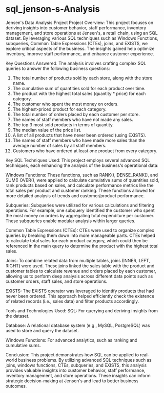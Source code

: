 # sql_jenson-s-Analysis
Jensen's Data Analysis Project
Project Overview:
This project focuses on deriving insights into customer behavior, staff performance, inventory management, and store operations at Jensen's, a retail chain, using an SQL dataset. By leveraging various SQL techniques such as Windows Functions, subqueries, Common Table Expressions (CTEs), joins, and EXISTS, we explore critical aspects of the business. The insights gained help optimize inventory, improve staff performance, and enhance customer experience.

Key Questions Answered:
The analysis involves crafting complex SQL queries to answer the following business questions:

1. The total number of products sold by each store, along with the store name.
2. The cumulative sum of quantities sold for each product over time.
3. The product with the highest total sales (quantity * price) for each category.
4. The customer who spent the most money on orders.
5. The highest-priced product for each category.
6. The total number of orders placed by each customer per store.
7. The names of staff members who have not made any sales.
8. The top 3 most sold products in terms of quantity.
9. The median value of the price list.
10. A list of all products that have never been ordered (using EXISTS).
11. The names of staff members who have made more sales than the average number of sales by all staff members.
12. Customers who have ordered at least one product from every category.

Key SQL Techniques Used:
This project employs several advanced SQL techniques, each enhancing the analysis of the business's operational data:

Windows Functions: These functions, such as RANK(), DENSE_RANK(), and SUM() OVER(), were applied to calculate cumulative sums of quantities sold, rank products based on sales, and calculate performance metrics like the total sales per product and customer ranking. These functions allowed for more detailed analysis of trends and customer/product performance.

Subqueries: Subqueries were utilized for various calculations and filtering operations. For example, one subquery identified the customer who spent the most money on orders by aggregating total expenditure per customer. These subqueries enable modular analysis within larger queries.

Common Table Expressions (CTEs): CTEs were used to organize complex queries by breaking them down into more manageable parts. CTEs helped to calculate total sales for each product category, which could then be referenced in the main query to determine the product with the highest total sales.

Joins: To combine related data from multiple tables, joins (INNER, LEFT, RIGHT) were used. These joins linked the sales table with the product and customer tables to calculate revenue and orders placed by each customer, allowing us to perform deep analysis across different data points such as customer orders, staff sales, and store operations.

EXISTS: The EXISTS operator was leveraged to identify products that had never been ordered. This approach helped efficiently check the existence of related records (i.e., sales data) and filter products accordingly.

Tools and Technologies Used:
SQL: For querying and deriving insights from the dataset.

Database: A relational database system (e.g., MySQL, PostgreSQL) was used to store and query the dataset.

Windows Functions: For advanced analytics, such as ranking and cumulative sums.


Conclusion:
This project demonstrates how SQL can be applied to real-world business problems. By utilizing advanced SQL techniques such as joins, windows functions, CTEs, subqueries, and EXISTS, this analysis provides valuable insights into customer behavior, staff performance, inventory management, and store operations. These insights can inform strategic decision-making at Jensen's and lead to better business outcomes.

